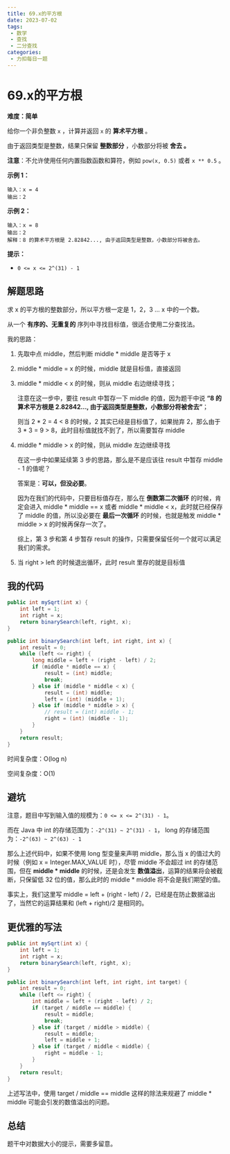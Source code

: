 ```yaml
---
title: 69.x的平方根
date: 2023-07-02
tags: 
 - 数学
 - 查找
 - 二分查找
categories:
 - 力扣每日一题
---
```


# 69.x的平方根

**难度：简单**

给你一个非负整数 `x` ，计算并返回 `x` 的 **算术平方根** 。

由于返回类型是整数，结果只保留 **整数部分** ，小数部分将被 **舍去 。**

**注意**：不允许使用任何内置指数函数和算符，例如 `pow(x, 0.5)` 或者 `x ** 0.5` 。

**示例 1：**

```
输入：x = 4
输出：2
```

**示例 2：**

```
输入：x = 8
输出：2
解释：8 的算术平方根是 2.82842..., 由于返回类型是整数，小数部分将被舍去。
```

**提示：**

- `0 <= x <= 2^(31) - 1`

## 解题思路

求 x 的平方根的整数部分，所以平方根一定是 1，2，3 ... x 中的一个数。

从一个 **有序的、无重复的** 序列中寻找目标值，很适合使用二分查找法。

我的思路：

1. 先取中点 middle，然后判断 middle * middle 是否等于 x

2. middle * middle = x 的时候，middle 就是目标值，直接返回

3. middle * middle < x 的时候，则从 middle 右边继续寻找；

   注意在这一步中，要往 result 中暂存一下 middle 的值，因为题干中说 **“8 的算术平方根是 2.82842..., 由于返回类型是整数，小数部分将被舍去”**；

   则当 2 * 2 = 4 < 8 的时候，2 其实已经是目标值了，如果抛弃 2，那么由于 3 * 3 = 9  > 8，此时目标值就找不到了，所以需要暂存 middle

4. middle * middle > x 的时候，则从 middle 左边继续寻找

   在这一步中如果延续第 3 步的思路，那么是不是应该往 result 中暂存 middle - 1 的值呢？

   答案是：**可以，但没必要**。

   因为在我们的代码中，只要目标值存在，那么在 **倒数第二次循环** 的时候，肯定会进入 middle * middle == x 或者 middle * middle < x，此时就已经保存了 middle 的值，所以没必要在 **最后一次循环** 的时候，也就是触发 middle * middle > x 的时候再保存一次了。

   综上，第 3 步和第 4 步暂存 result 的操作，只需要保留任何一个就可以满足我们的需求。

5. 当 right > left 的时候退出循环，此时 result 里存的就是目标值

## 我的代码

```java
public int mySqrt(int x) {
    int left = 1;
    int right = x;
    return binarySearch(left, right, x);
}

public int binarySearch(int left, int right, int x) {
    int result = 0;
    while (left <= right) {
        long middle = left + (right - left) / 2;
        if (middle * middle == x) {
            result = (int) middle;
            break;
        } else if (middle * middle < x) {
            result = (int) middle;
            left = (int) (middle + 1);
        } else if (middle * middle > x) {
            // result = (int) middle - 1;
            right = (int) (middle - 1);
        }
    }
    return result;
}
```

时间复杂度：O(log n)

空间复杂度：O(1)

## 避坑

注意，题目中写到输入值的规模为：`0 <= x <= 2^(31) - 1`。

而在 Java 中 int 的存储范围为：`-2^(31) ~ 2^(31) - 1`， long 的存储范围为：`-2^(63) ~ 2^(63) - 1`

那么上述代码中，如果不使用 long 型变量来声明 middle，那么当 x 的值过大的时候（例如 x = Integer.MAX_VALUE 时），尽管 middle 不会超过 int 的存储范围，但在 **middle * middle** 的时候，还是会发生 **数值溢出**，运算的结果将会被截断，只保留低 32 位的值，那么此时的 middle * middle 将不会是我们期望的值。

事实上，我们这里写 middle = left + (right - left) / 2，已经是在防止数据溢出了，当然它的运算结果和 (left + right)/2 是相同的。

## 更优雅的写法

```java
public int mySqrt(int x) {
    int left = 1;
    int right = x;
    return binarySearch(left, right, x);
}

public int binarySearch(int left, int right, int target) {
    int result = 0;
    while (left <= right) {
        int middle = left + (right - left) / 2;
        if (target / middle == middle) {
            result = middle;
            break;
        } else if (target / middle > middle) {
            result = middle;
            left = middle + 1;
        } else if (target / middle < middle) {
            right = middle - 1;
        }
    }
    return result;
}
```

上述写法中，使用 target / middle == middle 这样的除法来规避了 middle * middle 可能会引发的数值溢出的问题。

## 总结

题干中对数据大小的提示，需要多留意。

